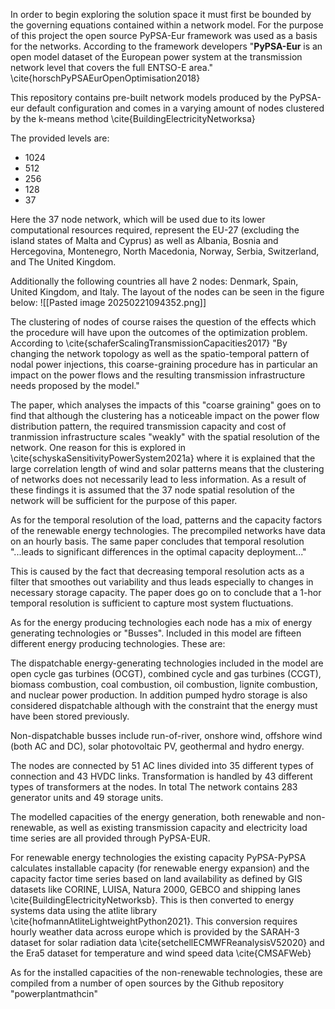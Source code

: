 In order to begin exploring the solution space it must first be bounded by the governing equations contained within a network model. For the purpose of this project the open source PyPSA-Eur framework was used as a basis for the networks. According to the framework developers "**PyPSA-Eur** is an open model dataset of the European power system at the transmission network level that covers the full ENTSO-E area." \cite{horschPyPSAEurOpenOptimisation2018}

This repository contains pre-built network models produced by the PyPSA-eur default configuration and comes in a varying amount of nodes clustered by the k-means method \cite{BuildingElectricityNetworksa}

The provided levels are:
- 1024
- 512
- 256
- 128
- 37

Here the 37 node network, which will be used due to its lower computational resources required, represent the EU-27 (excluding the island states of Malta and Cyprus) as well as Albania, Bosnia and Hercegovina, Montenegro, North Macedonia, Norway, Serbia, Switzerland, and The United Kingdom.

Additionally the following countries all have 2 nodes: Denmark, Spain, United Kingdom, and Italy. The layout of the nodes can be seen in the figure below:
![[Pasted image 20250221094352.png]]

The clustering of nodes of course raises the question of the effects which the procedure will have upon the outcomes of the optimization problem. According to \cite{schaferScalingTransmissionCapacities2017} 
"By changing the network topology as well as the spatio-temporal pattern of nodal power injections, this coarse-graining procedure has in particular an impact on the power flows and the resulting transmission infrastructure needs proposed by the model."

The paper, which analyses the impacts of this "coarse graining" goes on to find that although the clustering has a noticeable impact on the power flow distribution pattern, the required transmission capacity and cost of tranmission infrastructure scales "weakly" with the spatial resolution of the network. One reason for this is explored in \cite{schyskaSensitivityPowerSystem2021a} where it is explained that the large correlation length of wind and solar patterns means that the clustering of networks does not necessarily lead to less information.
As a result of these findings it is assumed that the 37 node spatial resolution of the  network will be sufficient for the purpose of this paper.

As for the temporal resolution of the load, patterns and the capacity factors of the renewable energy technologies. The precompiled networks have data on an hourly basis. The same paper concludes that temporal resolution  "...leads to significant differences in the optimal capacity deployment..."

This is caused by the fact that decreasing temporal resolution acts as a filter that smoothes out variability and thus leads especially to changes in necessary storage capacity.  The paper does go on to conclude that a 1-hor temporal resolution is sufficient to capture most system fluctuations.

As for the energy producing technologies each node has a mix of energy generating technologies or "Busses". Included in this model are fifteen different energy producing technologies. These are:

The dispatchable energy-generating technologies included in the model are open cycle gas turbines (OCGT), combined cycle and gas turbines (CCGT), biomass combustion, coal combustion, oil combustion, lignite combustion, and nuclear power production. In addition pumped hydro storage is also considered dispatchable although with the constraint that the energy must have been stored previously.

Non-dispatchable busses include run-of-river, onshore wind, offshore wind (both AC and DC), solar photovoltaic PV, geothermal and hydro energy.

The nodes are connected by 51 AC lines divided into 35 different types of connection and 43 HVDC links. Transformation is handled by 43 different types of transformers at the nodes. In total The network contains 283 generator units and 49 storage units. 

The modelled capacities of the energy generation, both renewable and non-renewable, as well as existing transmission capacity and electricity load time series are all provided through PyPSA-EUR.

For renewable energy technologies the existing capacity PyPSA-PyPSA calculates installable capacity (for renewable energy expansion) and the capacity factor time series based on land availability as defined by GIS datasets like CORINE, LUISA, Natura 2000, GEBCO and shipping lanes \cite{BuildingElectricityNetworksb}. This is then converted to energy systems data using the atlite library \cite{hofmannAtliteLightweightPython2021}. This conversion requires hourly weather data across europe which is provided by the SARAH-3 dataset for solar radiation data \cite{setchellECMWFReanalysisV52020} and the Era5 dataset for temperature and wind speed data \cite{CMSAFWeb}

As for the installed capacities of the non-renewable technologies, these are compiled from a number of open sources by the Github repository "powerplantmathcin"

